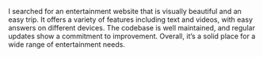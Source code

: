 I searched for an entertainment website that is visually beautiful and an easy trip. It offers a variety of features including text and videos, with easy answers on different devices. The codebase is well maintained, and regular updates show a commitment to improvement. Overall, it’s a solid place for a wide range of entertainment needs.
